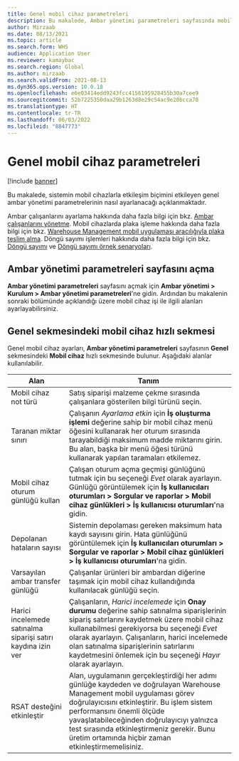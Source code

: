 ```yaml
---
title: Genel mobil cihaz parametreleri
description: Bu makalede, Ambar yönetimi parametreleri sayfasında mobil cihaz ayarlarının nasıl yapılandırılacağı açıklanmaktadır.
author: Mirzaab
ms.date: 08/13/2021
ms.topic: article
ms.search.form: WHS
audience: Application User
ms.reviewer: kamaybac
ms.search.region: Global
ms.author: mirzaab
ms.search.validFrom: 2021-08-13
ms.dyn365.ops.version: 10.0.18
ms.openlocfilehash: e6e03414edd9243fcc4156195928455b30a7cee9
ms.sourcegitcommit: 52b7225350daa29b1263d8e29c54ac9e20bcca70
ms.translationtype: HT
ms.contentlocale: tr-TR
ms.lasthandoff: 06/03/2022
ms.locfileid: "8847773"
---
```

# <a name="global-mobile-device-parameters"></a>Genel mobil cihaz parametreleri

[!include [banner](../includes/banner.md)]

Bu makalede, sistemin mobil cihazlarla etkileşim biçimini etkileyen genel ambar yönetimi parametrelerinin nasıl ayarlanacağı açıklanmaktadır.

Ambar çalışanlarını ayarlama hakkında daha fazla bilgi için bkz. [Ambar çalışanlarını yönetme](manage-warehouse-workers.md). Mobil cihazlarda plaka işleme hakkında daha fazla bilgi için bkz. [Warehouse Management mobil uygulaması aracılığıyla plaka teslim alma](warehousing-mobile-device-app-license-plate-receiving.md). Döngü sayımı işlemleri hakkında daha fazla bilgi için bkz. [Döngü sayımı](cycle-counting.md) ve [Döngü sayımı örnek senaryoları](cycle-counting-scenarios.md).

## <a name="open-the-warehouse-management-parameters-page"></a>Ambar yönetimi parametreleri sayfasını açma

**Ambar yönetimi parametreleri** sayfasını açmak için **Ambar yönetimi \> Kurulum \> Ambar yönetimi parametreleri**'ne gidin. Ardından bu makalenin sonraki bölümünde açıklandığı üzere mobil cihaz işi ile ilgili alanları ayarlayabilirsiniz.

## <a name="mobile-device-fasttab-on-the-general-tab"></a>Genel sekmesindeki mobil cihaz hızlı sekmesi

Genel mobil cihaz ayarları, **Ambar yönetimi parametreleri** sayfasının **Genel** sekmesindeki **Mobil cihaz** hızlı sekmesinde bulunur. Aşağıdaki alanlar kullanılabilir.

| Alan | Tanım |
|---|---|
| Mobil cihaz not türü | Satış siparişi malzeme çekme sırasında çalışanlara gösterilen bilgi türünü seçin. |
| Taranan miktar sınırı | Çalışanın *Ayarlama etkin* için **İş oluşturma işlemi** değerine sahip bir mobil cihaz menü öğesini kullanarak her oturum sırasında tarayabildiği maksimum madde miktarını girin. Bu alan, başka bir menü öğesi türünü kullanarak yapılan taramaları etkilemez. |
| Mobil cihaz oturum günlüğü kullan | Çalışan oturum açma geçmişi günlüğünü tutmak için bu seçeneği *Evet* olarak ayarlayın. Günlüğü görüntülemek için **İş kullanıcıları oturumları \> Sorgular ve raporlar \> Mobil cihaz günlükleri \> İş kullanıcısı oturumları**'na gidin. |
| Depolanan hataların sayısı | Sistemin depolaması gereken maksimum hata kaydı sayısını girin. Hata günlüğünü görüntülemek için **İş kullanıcıları oturumları \> Sorgular ve raporlar \> Mobil cihaz günlükleri \> İş kullanıcısı oturumları**'na gidin. |
| Varsayılan ambar transfer günlüğü | Çalışanlar ürünleri bir ambardan diğerine taşımak için mobil cihaz kullandığında kullanılacak günlüğü seçin. |
| Harici incelemede satınalma siparişi satırı kaydına izin ver | Çalışanların, *Harici incelemede* için **Onay durumu** değerine sahip satınalma siparişlerinin sipariş satırlarını kaydetmek üzere mobil cihaz kullanabilmesi gerekiyorsa bu seçeneği *Evet* olarak ayarlayın. Çalışanların, harici incelemede olan satınalma siparişlerinin satırlarını kaydetmesini önlemek için bu seçeneği *Hayır* olarak ayarlayın. |
| RSAT desteğini etkinleştir | Alan, uygulamanın gerçekleştirdiği her adımı günlüğe kaydeden ve doğrulayan Warehouse Management mobil uygulaması görev doğrulayıcısını etkinleştirir. Bu işlem sistem performansını önemli ölçüde yavaşlatabileceğinden doğrulayıcıyı yalnızca test sırasında etkinleştirmeniz gerekir. Bunu üretim ortamında hiçbir zaman etkinleştirmemelisiniz. |

